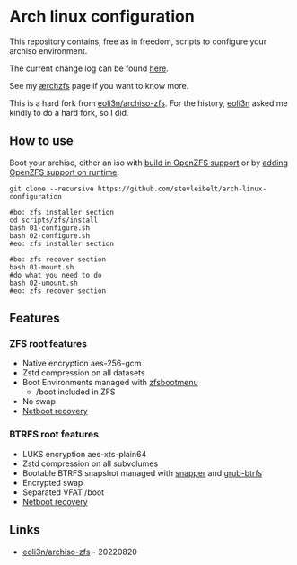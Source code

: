# Arch linux configuration

This repository contains, free as in freedom, scripts to configure your archiso environment.

The current change log can be found [here](CHANGELOG.md).

See my [ærchzfs](https://archzfs.leibelt.de) page if you want to know more.

This is a hard fork from [eoli3n/archiso-zfs](https://github.com/eoli3n/arch-config). For the history, [eoli3n](https://github.com/eoli3n/arch-config/pull/4) asked me kindly to do a hard fork, so I did.

## How to use

Boot your archiso, either an iso with [build in OpenZFS support](https://archzfs.leibelt.de/#archiso-with-openzfs-support) or by [adding OpenZFS support on runtime](https://archzfs.leibelt.de/#archiso-openzfs-setup).

```
git clone --recursive https://github.com/stevleibelt/arch-linux-configuration

#bo: zfs installer section
cd scripts/zfs/install
bash 01-configure.sh
bash 02-configure.sh
#eo: zfs installer section

#bo: zfs recover section
bash 01-mount.sh
#do what you need to do
bash 02-umount.sh
#eo: zfs recover section
```

## Features

### ZFS root features

* Native encryption aes-256-gcm
* Zstd compression on all datasets
* Boot Environments managed with [zfsbootmenu](https://zfsbootmenu.org/)
  * /boot included in ZFS
* No swap
* [Netboot recovery](https://eoli3n.github.io/archlinux/2020/04/25/recovery.html)

### BTRFS root features

* LUKS encryption aes-xts-plain64
* Zstd compression on all subvolumes
* Bootable BTRFS snapshot managed with [snapper](https://github.com/openSUSE/snapper) and [grub-btrfs](https://github.com/Antynea/grub-btrfs)
* Encrypted swap
* Separated VFAT /boot
* [Netboot recovery](https://eoli3n.github.io/archlinux/2020/04/25/recovery.html)

## Links

* [eoli3n/archiso-zfs](https://github.com/eoli3n/archiso-zfs) - 20220820

